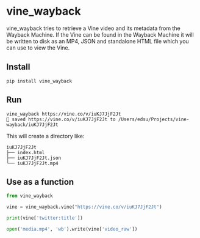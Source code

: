 # vine_wayback

vine_wayback tries to retrieve a Vine video and its metadata from the Wayback Machine. If the Vine can be found in the Wayback Machine it will be written to disk as an MP4, JSON and standalone HTML file which you can use to view the Vine.

## Install

```shell
pip install vine_wayback
```

## Run

```
vine_wayback https://vine.co/v/iuKJ7JjF2Jt
💾 saved https://vine.co/v/iuKJ7JjF2Jt to /Users/edsu/Projects/vine-wayback/iuKJ7JjF2Jt
```

This will create a directory like:

```
iuKJ7JjF2Jt
├── index.html
├── iuKJ7JjF2Jt.json
└── iuKJ7JjF2Jt.mp4
```

## Use as a function

```python
from vine_wayback

vine = vine_wayback.vine("https://vine.co/v/iuKJ7JjF2Jt")

print(vine['twitter:title'])

open('media.mp4', 'wb').write(vine['video_raw'])
```
